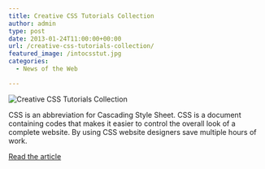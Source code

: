 ```yaml
---
title: Creative CSS Tutorials Collection
author: admin
type: post
date: 2013-01-24T11:00:00+00:00
url: /creative-css-tutorials-collection/
featured_image: /intocsstut.jpg
categories:
  - News of the Web

---
```

<img src="https://i0.wp.com/www.tutorialspalace.com/wp-content/uploads/2013/01/intocsstut.jpg?w=700" alt="Creative CSS Tutorials Collection" data-recalc-dims="1" />

CSS is an abbreviation for Cascading Style Sheet. CSS is a document containing codes that makes it easier to control the overall look of a complete website. By using CSS website designers save multiple hours of work.

<a href="http://www.tutorialspalace.com/2013/01/creative-css-tutorials-collection/" title="Creative CSS Tutorials Collection" target="_blank">Read the article</a>